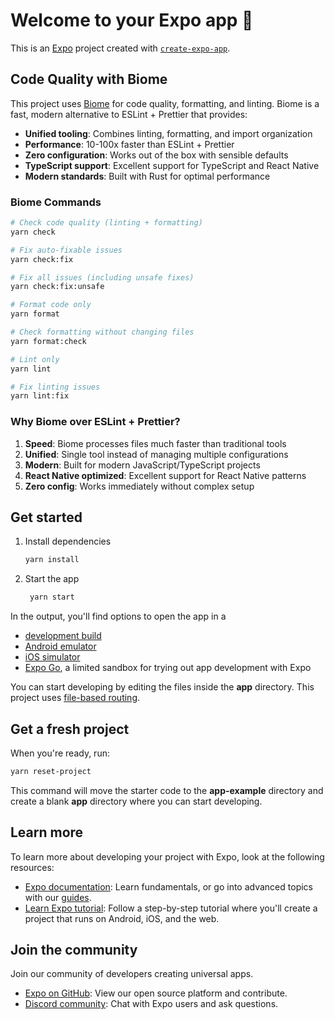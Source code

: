# Welcome to your Expo app 👋

This is an [Expo](https://expo.dev) project created with [`create-expo-app`](https://www.npmjs.com/package/create-expo-app).

## Code Quality with Biome

This project uses [Biome](https://biomejs.dev/) for code quality, formatting, and linting. Biome is a fast, modern alternative to ESLint + Prettier that provides:

- **Unified tooling**: Combines linting, formatting, and import organization
- **Performance**: 10-100x faster than ESLint + Prettier
- **Zero configuration**: Works out of the box with sensible defaults
- **TypeScript support**: Excellent support for TypeScript and React Native
- **Modern standards**: Built with Rust for optimal performance

### Biome Commands

```bash
# Check code quality (linting + formatting)
yarn check

# Fix auto-fixable issues
yarn check:fix

# Fix all issues (including unsafe fixes)
yarn check:fix:unsafe

# Format code only
yarn format

# Check formatting without changing files
yarn format:check

# Lint only
yarn lint

# Fix linting issues
yarn lint:fix
```

### Why Biome over ESLint + Prettier?

1. **Speed**: Biome processes files much faster than traditional tools
2. **Unified**: Single tool instead of managing multiple configurations
3. **Modern**: Built for modern JavaScript/TypeScript projects
4. **React Native optimized**: Excellent support for React Native patterns
5. **Zero config**: Works immediately without complex setup

## Get started

1. Install dependencies

   ```bash
   yarn install
   ```

2. Start the app

   ```bash
    yarn start
   ```

In the output, you'll find options to open the app in a

- [development build](https://docs.expo.dev/develop/development-builds/introduction/)
- [Android emulator](https://docs.expo.dev/workflow/android-studio-emulator/)
- [iOS simulator](https://docs.expo.dev/workflow/ios-simulator/)
- [Expo Go](https://expo.dev/go), a limited sandbox for trying out app development with Expo

You can start developing by editing the files inside the **app** directory. This project uses [file-based routing](https://docs.expo.dev/router/introduction).

## Get a fresh project

When you're ready, run:

```bash
yarn reset-project
```

This command will move the starter code to the **app-example** directory and create a blank **app** directory where you can start developing.

## Learn more

To learn more about developing your project with Expo, look at the following resources:

- [Expo documentation](https://docs.expo.dev/): Learn fundamentals, or go into advanced topics with our [guides](https://docs.expo.dev/guides).
- [Learn Expo tutorial](https://docs.expo.dev/tutorial/introduction/): Follow a step-by-step tutorial where you'll create a project that runs on Android, iOS, and the web.

## Join the community

Join our community of developers creating universal apps.

- [Expo on GitHub](https://github.com/expo/expo): View our open source platform and contribute.
- [Discord community](https://chat.expo.dev): Chat with Expo users and ask questions.
